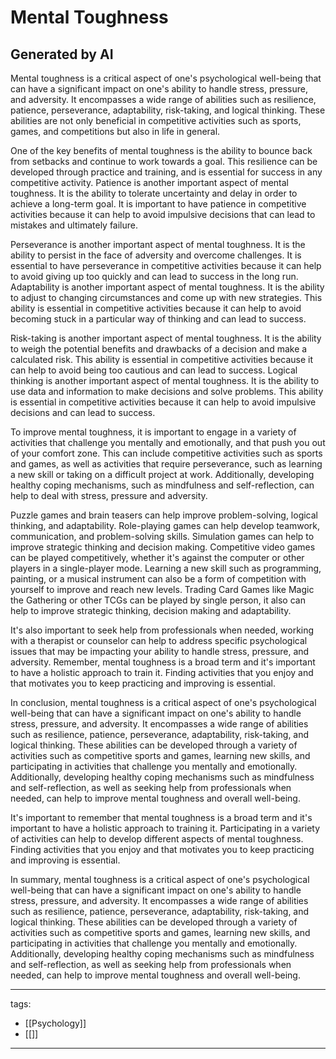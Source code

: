 # Mental Toughness

## Generated by AI
Mental toughness is a critical aspect of one's psychological well-being that can have a significant impact on one's ability to handle stress, pressure, and adversity. It encompasses a wide range of abilities such as resilience, patience, perseverance, adaptability, risk-taking, and logical thinking. These abilities are not only beneficial in competitive activities such as sports, games, and competitions but also in life in general.

One of the key benefits of mental toughness is the ability to bounce back from setbacks and continue to work towards a goal. This resilience can be developed through practice and training, and is essential for success in any competitive activity. Patience is another important aspect of mental toughness. It is the ability to tolerate uncertainty and delay in order to achieve a long-term goal. It is important to have patience in competitive activities because it can help to avoid impulsive decisions that can lead to mistakes and ultimately failure.

Perseverance is another important aspect of mental toughness. It is the ability to persist in the face of adversity and overcome challenges. It is essential to have perseverance in competitive activities because it can help to avoid giving up too quickly and can lead to success in the long run. Adaptability is another important aspect of mental toughness. It is the ability to adjust to changing circumstances and come up with new strategies. This ability is essential in competitive activities because it can help to avoid becoming stuck in a particular way of thinking and can lead to success.

Risk-taking is another important aspect of mental toughness. It is the ability to weigh the potential benefits and drawbacks of a decision and make a calculated risk. This ability is essential in competitive activities because it can help to avoid being too cautious and can lead to success. Logical thinking is another important aspect of mental toughness. It is the ability to use data and information to make decisions and solve problems. This ability is essential in competitive activities because it can help to avoid impulsive decisions and can lead to success.

To improve mental toughness, it is important to engage in a variety of activities that challenge you mentally and emotionally, and that push you out of your comfort zone. This can include competitive activities such as sports and games, as well as activities that require perseverance, such as learning a new skill or taking on a difficult project at work. Additionally, developing healthy coping mechanisms, such as mindfulness and self-reflection, can help to deal with stress, pressure and adversity.

Puzzle games and brain teasers can help improve problem-solving, logical thinking, and adaptability. Role-playing games can help develop teamwork, communication, and problem-solving skills. Simulation games can help to improve strategic thinking and decision making. Competitive video games can be played competitively, whether it's against the computer or other players in a single-player mode. Learning a new skill such as programming, painting, or a musical instrument can also be a form of competition with yourself to improve and reach new levels. Trading Card Games like Magic the Gathering or other TCGs can be played by single person, it also can help to improve strategic thinking, decision making and adaptability.

It's also important to seek help from professionals when needed, working with a therapist or counselor can help to address specific psychological issues that may be impacting your ability to handle stress, pressure, and adversity. Remember, mental toughness is a broad term and it's important to have a holistic approach to train it. Finding activities that you enjoy and that motivates you to keep practicing and improving is essential.

In conclusion, mental toughness is a critical aspect of one's psychological well-being that can have a significant impact on one's ability to handle stress, pressure, and adversity. It encompasses a wide range of abilities such as resilience, patience, perseverance, adaptability, risk-taking, and logical thinking. These abilities can be developed through a variety of activities such as competitive sports and games, learning new skills, and participating in activities that challenge you mentally and emotionally. Additionally, developing healthy coping mechanisms such as mindfulness and self-reflection, as well as seeking help from professionals when needed, can help to improve mental toughness and overall well-being.

It's important to remember that mental toughness is a broad term and it's important to have a holistic approach to training it. Participating in a variety of activities can help to develop different aspects of mental toughness. Finding activities that you enjoy and that motivates you to keep practicing and improving is essential.

In summary, mental toughness is a critical aspect of one's psychological well-being that can have a significant impact on one's ability to handle stress, pressure, and adversity. It encompasses a wide range of abilities such as resilience, patience, perseverance, adaptability, risk-taking, and logical thinking. These abilities can be developed through a variety of activities such as competitive sports and games, learning new skills, and participating in activities that challenge you mentally and emotionally. Additionally, developing healthy coping mechanisms such as mindfulness and self-reflection, as well as seeking help from professionals when needed, can help to improve mental toughness and overall well-being.

---
tags:
  - [[Psychology]]
  - [[]]
---